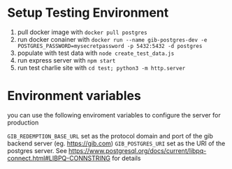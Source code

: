 
# Setup Testing Environment

1. pull docker image with ```docker pull postgres```
2. run docker conainer with ```docker run --name gib-postgres-dev -e POSTGRES_PASSWORD=mysecretpassword -p 5432:5432 -d postgres```
3. populate with test data with ```node create_test_data.js```
4. run express server with ```npm start```
5. run test charlie site with ```cd test; python3 -m http.server```

# Environment variables
you can use the following enviroment variables to configure the server for production

```GIB_REDEMPTION_BASE_URL``` set as the protocol domain and port of the gib backend server (eg. https://gib.com)
```GIB_POSTGRES_URI``` set as the URI of the postgres server. See
https://www.postgresql.org/docs/current/libpq-connect.html#LIBPQ-CONNSTRING for details
